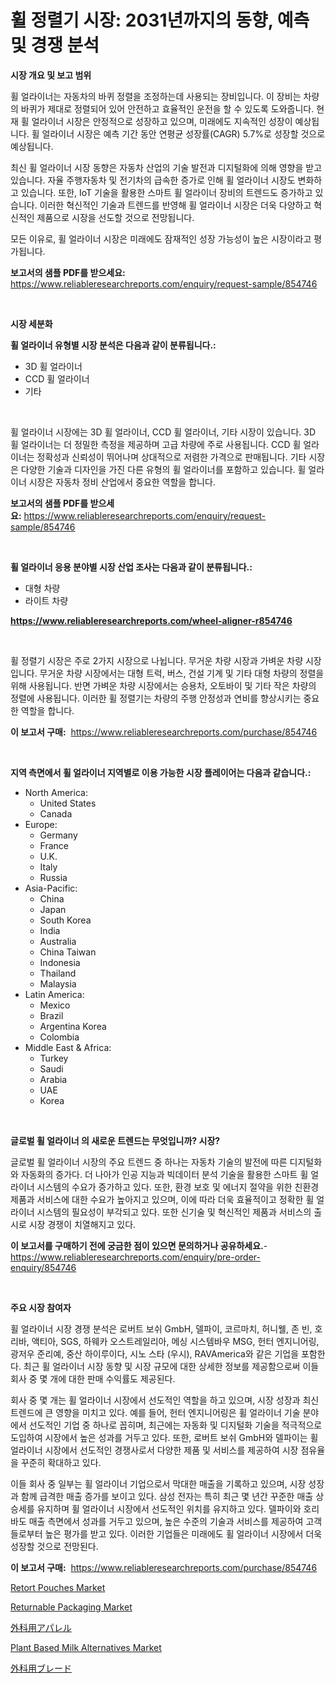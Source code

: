 <p><h1>휠 정렬기 시장: 2031년까지의 동향, 예측 및 경쟁 분석</h1></p><p><strong>시장 개요 및 보고 범위</strong></p>
<p><p>휠 얼라이너는 자동차의 바퀴 정렬을 조정하는데 사용되는 장비입니다. 이 장비는 차량의 바퀴가 제대로 정렬되어 있어 안전하고 효율적인 운전을 할 수 있도록 도와줍니다. 현재 휠 얼라이너 시장은 안정적으로 성장하고 있으며, 미래에도 지속적인 성장이 예상됩니다. 휠 얼라이너 시장은 예측 기간 동안 연평균 성장률(CAGR) 5.7%로 성장할 것으로 예상됩니다.</p><p>최신 휠 얼라이너 시장 동향은 자동차 산업의 기술 발전과 디지털화에 의해 영향을 받고 있습니다. 자율 주행자동차 및 전기차의 급속한 증가로 인해 휠 얼라이너 시장도 변화하고 있습니다. 또한, IoT 기술을 활용한 스마트 휠 얼라이너 장비의 트렌드도 증가하고 있습니다. 이러한 혁신적인 기술과 트렌드를 반영해 휠 얼라이너 시장은 더욱 다양하고 혁신적인 제품으로 시장을 선도할 것으로 전망됩니다.</p><p>모든 이유로, 휠 얼라이너 시장은 미래에도 잠재적인 성장 가능성이 높은 시장이라고 평가됩니다.</p></p>
<p><strong>보고서의 샘플 PDF를 받으세요:</strong> <a href="https://www.reliableresearchreports.com/enquiry/request-sample/854746">https://www.reliableresearchreports.com/enquiry/request-sample/854746</a></p>
<p>&nbsp;</p>
<p><strong>시장 세분화</strong></p>
<p><strong>휠 얼라이너 유형별 시장 분석은 다음과 같이 분류됩니다.:</strong></p>
<p><ul><li>3D 휠 얼라이너</li><li>CCD 휠 얼라이너</li><li>기타</li></ul></p>
<p>&nbsp;</p>
<p><p>휠 얼라이너 시장에는 3D 휠 얼라이너, CCD 휠 얼라이너, 기타 시장이 있습니다. 3D 휠 얼라이너는 더 정밀한 측정을 제공하며 고급 차량에 주로 사용됩니다. CCD 휠 얼라이너는 정확성과 신뢰성이 뛰어나며 상대적으로 저렴한 가격으로 판매됩니다. 기타 시장은 다양한 기술과 디자인을 가진 다른 유형의 휠 얼라이너를 포함하고 있습니다. 휠 얼라이너 시장은 자동차 정비 산업에서 중요한 역할을 합니다.</p></p>
<p><strong>보고서의 샘플 PDF를 받으세요:</strong>&nbsp;<a href="https://www.reliableresearchreports.com/enquiry/request-sample/854746">https://www.reliableresearchreports.com/enquiry/request-sample/854746</a></p>
<p>&nbsp;</p>
<p><strong> 휠 얼라이너 응용 분야별 시장 산업 조사는 다음과 같이 분류됩니다.:</strong></p>
<p><ul><li>대형 차량</li><li>라이트 차량</li></ul></p>
<p><strong><a href="https://www.reliableresearchreports.com/wheel-aligner-r854746">https://www.reliableresearchreports.com/wheel-aligner-r854746</a></strong></p>
<p>&nbsp;</p>
<p><p>휠 정렬기 시장은 주로 2가지 시장으로 나뉩니다. 무거운 차량 시장과 가벼운 차량 시장입니다. 무거운 차량 시장에서는 대형 트럭, 버스, 건설 기계 및 기타 대형 차량의 정렬을 위해 사용됩니다. 반면 가벼운 차량 시장에서는 승용차, 오토바이 및 기타 작은 차량의 정렬에 사용됩니다. 이러한 휠 정렬기는 차량의 주행 안정성과 연비를 향상시키는 중요한 역할을 합니다.</p></p>
<p><strong>이 보고서 구매:</strong>&nbsp; <a href="https://www.reliableresearchreports.com/purchase/854746">https://www.reliableresearchreports.com/purchase/854746</a></p>
<p>&nbsp;</p>
<p><strong>지역 측면에서 휠 얼라이너 지역별로 이용 가능한 시장 플레이어는 다음과 같습니다.:</strong></p>
<p><ul>
    <li>
        North America:
        <ul>
            <li>United States</li>
            <li>Canada</li>
        </ul>
    </li>
    <li>
        Europe:
        <ul>
            <li>Germany</li>
            <li>France</li>
            <li>U.K.</li>
            <li>Italy</li>
            <li>Russia</li>
        </ul>
    </li>
    <li>
        Asia-Pacific:
        <ul>
            <li>China</li>
            <li>Japan</li>
            <li>South Korea</li>
            <li>India</li>
            <li>Australia</li>
            <li>China Taiwan</li>
            <li>Indonesia</li>
            <li>Thailand</li>
            <li>Malaysia</li>
        </ul>
    </li>
    <li>
        Latin America:
        <ul>
            <li>Mexico</li>
            <li>Brazil</li>
            <li>Argentina Korea</li>
            <li>Colombia</li>
        </ul>
    </li>
    <li>
        Middle East & Africa:
        <ul>
            <li>Turkey</li>
            <li>Saudi</li>
            <li>Arabia</li>
            <li>UAE</li>
            <li>Korea</li>
        </ul>
    </li>
    </ul></p>
<p>&nbsp;</p>
<p><strong>글로벌 휠 얼라이너 의 새로운 트렌드는 무엇입니까? 시장?</strong></p>
<p><p>글로벌 휠 얼라이너 시장의 주요 트렌드 중 하나는 자동차 기술의 발전에 따른 디지털화와 자동화의 증가다. 더 나아가 인공 지능과 빅데이터 분석 기술을 활용한 스마트 휠 얼라이너 시스템의 수요가 증가하고 있다. 또한, 환경 보호 및 에너지 절약을 위한 친환경 제품과 서비스에 대한 수요가 높아지고 있으며, 이에 따라 더욱 효율적이고 정확한 휠 얼라이너 시스템의 필요성이 부각되고 있다. 또한 신기술 및 혁신적인 제품과 서비스의 출시로 시장 경쟁이 치열해지고 있다.</p></p>
<p><strong>이 보고서를 구매하기 전에 궁금한 점이 있으면 문의하거나 공유하세요.</strong>- <a href="https://www.reliableresearchreports.com/enquiry/pre-order-enquiry/854746">https://www.reliableresearchreports.com/enquiry/pre-order-enquiry/854746</a></p>
<p>&nbsp;</p>
<p><strong>주요 시장 참여자</strong></p>
<p><p>휠 얼라이너 시장 경쟁 분석은 로버트 보쉬 GmbH, 델파이, 코르마치, 허니웰, 존 빈, 호리바, 액티아, SGS, 하웨카 오스트레일리아, 메싱 시스템바우 MSG, 헌터 엔지니어링, 광저우 준리예, 중산 하이루이다, 시노 스타 (우시), RAVAmerica와 같은 기업을 포함한다. 최근 휠 얼라이너 시장 동향 및 시장 규모에 대한 상세한 정보를 제공함으로써 이들 회사 중 몇 개에 대한 판매 수익률도 제공된다. </p><p>회사 중 몇 개는 휠 얼라이너 시장에서 선도적인 역할을 하고 있으며, 시장 성장과 최신 트렌드에 큰 영향을 미치고 있다. 예를 들어, 헌터 엔지니어링은 휠 얼라이너 기술 분야에서 선도적인 기업 중 하나로 꼽히며, 최근에는 자동화 및 디지털화 기술을 적극적으로 도입하여 시장에서 높은 성과를 거두고 있다. 또한, 로버트 보쉬 GmbH와 델파이는 휠 얼라이너 시장에서 선도적인 경쟁사로서 다양한 제품 및 서비스를 제공하여 시장 점유율을 꾸준히 확대하고 있다.</p><p>이들 회사 중 일부는 휠 얼라이너 기업으로서 막대한 매출을 기록하고 있으며, 시장 성장과 함께 급격한 매출 증가를 보이고 있다. 삼성 전자는 특히 최근 몇 년간 꾸준한 매출 상승세를 유지하며 휠 얼라이너 시장에서 선도적인 위치를 유지하고 있다. 델파이와 호리바도 매출 측면에서 성과를 거두고 있으며, 높은 수준의 기술과 서비스를 제공하여 고객들로부터 높은 평가를 받고 있다. 이러한 기업들은 미래에도 휠 얼라이너 시장에서 더욱 성장할 것으로 전망된다.</p></p>
<p><strong>이 보고서 구매:</strong>&nbsp;&nbsp;<a href="https://www.reliableresearchreports.com/purchase/854746">https://www.reliableresearchreports.com/purchase/854746</a></p>
<p><p><a href="https://issuu.com/reportprime-2/docs/retort-pouches-market-size-2030.pptx">Retort Pouches Market</a></p><p><a href="https://issuu.com/reportprime-2/docs/returnable-packaging-market-size-2030.pptx">Returnable Packaging Market</a></p><p><a href="https://github.com/bevdtkn4419963/Market-Research-Report-List-1/blob/main/319429218117.md">外科用アパレル</a></p><p><a href="https://github.com/joannesouthgate/Market-Research-Report-List-2/blob/main/plant-based-milk-alternatives-market.md">Plant Based Milk Alternatives Market</a></p><p><a href="https://github.com/MosesSpinka1914/Market-Research-Report-List-1/blob/main/129381118118.md">外科用ブレード</a></p></p>
